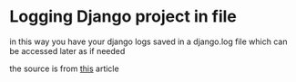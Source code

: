 # Logging Django project in file

in this way you have your django logs saved in a django.log file which can be accessed later as if needed

the source is from [this](https://mattsegal.dev/file-logging-django.html) article
